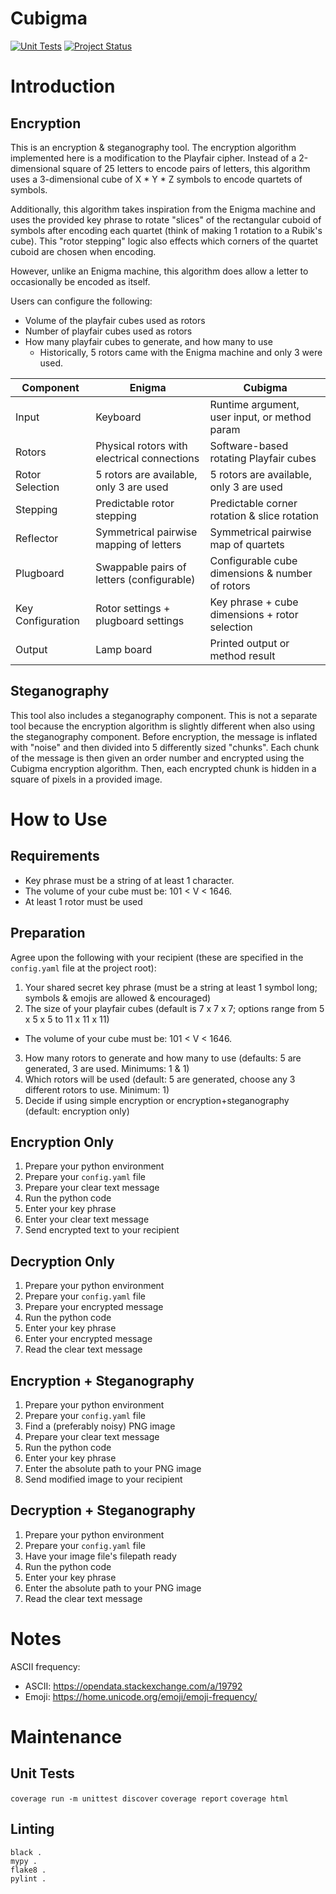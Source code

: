 # Cubigma

[![Unit Tests](https://github.com/themarkrogers/cubigma/actions/workflows/python-app.yml/badge.svg)](https://github.com/themarkrogers/cubigma/actions/workflows/python-app.yml)
[![Project Status](http://opensource.box.com/badges/active.svg)](http://opensource.box.com/badges)

# Introduction

## Encryption

This is an encryption & steganography tool. The encryption algorithm implemented here is a modification to the Playfair 
cipher. Instead of a 2-dimensional square of 25 letters to encode pairs of letters, this algorithm uses a 3-dimensional 
cube of X * Y * Z symbols to encode quartets of symbols. 

Additionally, this algorithm takes inspiration from the Enigma machine and uses the provided key phrase to rotate 
"slices" of the rectangular cuboid of symbols after encoding each quartet (think of making 1 rotation to a Rubik's 
cube). This "rotor stepping" logic also effects which corners of the quartet cuboid are chosen when encoding. 

However, unlike an Enigma machine, this algorithm does allow a letter to occasionally be encoded as itself.

Users can configure the following:
* Volume of the playfair cubes used as rotors
* Number of playfair cubes used as rotors
* How many playfair cubes to generate, and how many to use 
  * Historically, 5 rotors came with the Enigma machine and only 3 were used.

| Component         | Enigma                                      | Cubigma                                         |
|-------------------|---------------------------------------------|-------------------------------------------------|
| Input             | Keyboard                                    | Runtime argument, user input, or method param   |
| Rotors            | Physical rotors with electrical connections | Software-based rotating Playfair cubes          |
| Rotor Selection   | 5 rotors are available, only 3 are used     | 5 rotors are available, only 3 are used         |
| Stepping          | Predictable rotor stepping                  | Predictable corner rotation & slice rotation    |
| Reflector         | Symmetrical pairwise mapping of letters     | Symmetrical pairwise map of quartets            |
| Plugboard         | Swappable pairs of letters (configurable)   | Configurable cube dimensions & number of rotors |
| Key Configuration | Rotor settings + plugboard settings         | Key phrase + cube dimensions + rotor selection  |
| Output            | Lamp board                                  | Printed output or method result                 |

## Steganography

This tool also includes a steganography component. This is not a separate tool because the encryption algorithm is 
slightly different when also using the steganography component. Before encryption, the message is inflated with "noise" 
and then divided into 5 differently sized "chunks". Each chunk of the message is then given an order number and 
encrypted using the Cubigma encryption algorithm. Then, each encrypted chunk is hidden in a square of pixels in a 
provided image.  

# How to Use

## Requirements
* Key phrase must be a string of at least 1 character.
* The volume of your cube must be: 101 < V < 1646.
* At least 1 rotor must be used

## Preparation
Agree upon the following with your recipient (these are specified in the `config.yaml` file at the project root):
1. Your shared secret key phrase (must be a string at least 1 symbol long; symbols & emojis are allowed & encouraged)
2. The size of your playfair cubes (default is 7 x 7 x 7; options range from 5 x 5 x 5 to 11 x 11 x 11)
  * The volume of your cube must be: 101 < V < 1646.  
3. How many rotors to generate and how many to use (defaults: 5 are generated, 3 are used. Minimums: 1 & 1)
4. Which rotors will be used (default: 5 are generated, choose any 3 different rotors to use. Minimum: 1)
5. Decide if using simple encryption or encryption+steganography (default: encryption only)

## Encryption Only
1. Prepare your python environment
2. Prepare your `config.yaml` file
3. Prepare your clear text message
4. Run the python code
6. Enter your key phrase
7. Enter your clear text message
8. Send encrypted text to your recipient

## Decryption Only
1. Prepare your python environment
2. Prepare your `config.yaml` file
3. Prepare your encrypted message
4. Run the python code
5. Enter your key phrase
6. Enter your encrypted message
7. Read the clear text message

## Encryption + Steganography
1. Prepare your python environment
2. Prepare your `config.yaml` file
3. Find a (preferably noisy) PNG image
4. Prepare your clear text message
5. Run the python code
6. Enter your key phrase
7. Enter the absolute path to your PNG image
8. Send modified image to your recipient

## Decryption + Steganography
1. Prepare your python environment
2. Prepare your `config.yaml` file
4. Have your image file's filepath ready
5. Run the python code
6. Enter your key phrase
7. Enter the absolute path to your PNG image
8. Read the clear text message


# Notes

ASCII frequency:
* ASCII: https://opendata.stackexchange.com/a/19792
* Emoji: https://home.unicode.org/emoji/emoji-frequency/

# Maintenance

## Unit Tests

`coverage run -m unittest discover`
`coverage report`
`coverage html`

## Linting

```
black .
mypy .
flake8 .
pylint .
```